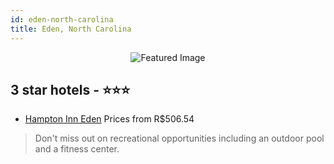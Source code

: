 ```yaml
---
id: eden-north-carolina
title: Eden, North Carolina
---
```


<center><img src="https://i.travelapi.com/hotels/1000000/50000/42800/42735/41c6255e_z.jpg" alt="Featured Image" /></center>


##  3 star hotels - ⭐️⭐️⭐️

-    [Hampton Inn Eden](https://us.hurb.com/hotels/eden/hampton-inn-eden-JNP-JP023026?cmp=18055) Prices from R$506.54
   > Don't miss out on recreational opportunities including an outdoor pool and a fitness center.
